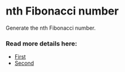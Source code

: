 # nth Fibonacci number

Generate the nth Fibonacci number.

### Read more details here:

- [First](https://doc.rust-lang.org/book/ch03-05-control-flow.html#summary)
- [Second](https://muthu.co/fast-nth-fibonacci-number-algorithm/#:~:text=Definition%3A%20The%20Fibonacci%20sequence%20is,%2C5%2C8%2C13%20%E2%80%A6)
